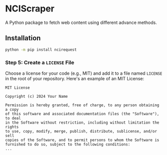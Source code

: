 # NCIScraper

A Python package to fetch web content using different advance methods.

## Installation

```bash
python -m pip install ncirequest
```

### Step 5: Create a `LICENSE` File

Choose a license for your code (e.g., MIT) and add it to a file named `LICENSE` in the root of your repository. Here's an example of an MIT License:

```plaintext
MIT License

Copyright (c) 2024 Your Name

Permission is hereby granted, free of charge, to any person obtaining a copy
of this software and associated documentation files (the "Software"), to deal
in the Software without restriction, including without limitation the rights
to use, copy, modify, merge, publish, distribute, sublicense, and/or sell
copies of the Software, and to permit persons to whom the Software is
furnished to do so, subject to the following conditions:
...
